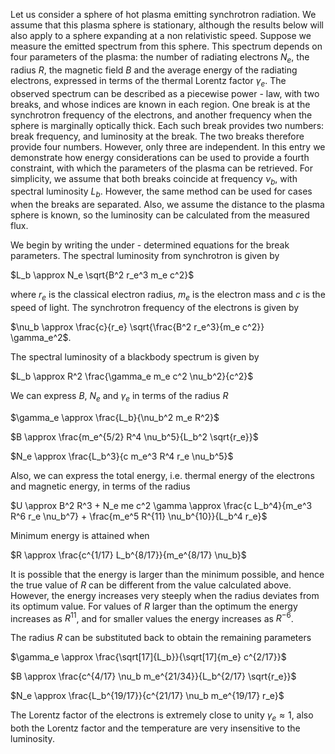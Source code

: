 Let us consider a sphere of hot plasma emitting synchrotron radiation. We assume that this plasma sphere is stationary, although the results below will also apply to a sphere expanding at a non relativistic speed. Suppose we measure the emitted spectrum from this sphere. This spectrum depends on four parameters of the plasma: the number of radiating electrons $N_e$, the radius $R$, the magnetic field $B$ and the average energy of the radiating electrons, expressed in terms of the thermal Lorentz factor $\gamma_e$. The observed spectrum can be described as a piecewise power - law, with two breaks, and whose indices are known in each region. One break is at the synchrotron frequency of the electrons, and another frequency when the sphere is marginally optically thick. Each such break provides two numbers: break frequency, and luminosity at the break. The two breaks therefore provide four numbers. However, only three are independent. In this entry we demonstrate how energy considerations can be used to provide a fourth constraint, with which the parameters of the plasma can be retrieved. For simplicity, we assume that both breaks coincide at frequency $\nu_b$, with spectral luminosity $L_b$. However, the same method can be used for cases when the breaks are separated. Also, we assume the distance to the plasma sphere is known, so the luminosity can be calculated from the measured flux.

We begin by writing the under - determined equations for the break parameters. The spectral luminosity from synchrotron is given by

$L_b \approx N_e \sqrt{B^2 r_e^3 m_e c^2}$

where $r_e$ is the classical electron radius, $m_e$ is the electron mass and $c$ is the speed of light. The synchrotron frequency of the electrons is given by

$\nu_b \approx \frac{c}{r_e} \sqrt{\frac{B^2 r_e^3}{m_e c^2}} \gamma_e^2$.

The spectral luminosity of a blackbody spectrum is given by

$L_b \approx R^2 \frac{\gamma_e m_e c^2 \nu_b^2}{c^2}$

We can express $B$, $N_e$ and $\gamma_e$ in terms of the radius $R$

$\gamma_e \approx \frac{L_b}{\nu_b^2 m_e R^2}$

$B \approx \frac{m_e^{5/2} R^4 \nu_b^5}{L_b^2 \sqrt{r_e}}$

$N_e \approx \frac{L_b^3}{c m_e^3 R^4 r_e \nu_b^5}$

Also, we can express the total energy, i.e. thermal energy of the electrons and magnetic energy, in terms of the radius

$U \approx B^2 R^3 + N_e me c^2 \gamma \approx \frac{c L_b^4}{m_e^3 R^6 r_e \nu_b^7} + \frac{m_e^5 R^{11} \nu_b^{10}}{L_b^4 r_e}$

Minimum energy is attained when 

$R \approx \frac{c^{1/17} L_b^{8/17}}{m_e^{8/17} \nu_b}$

It is possible that the energy is larger than the minimum possible, and hence the true value of $R$ can be different from the value calculated above. However, the energy increases very steeply when the radius deviates from its optimum value. For values of $R$ larger than the optimum the energy increases as $R^{11}$, and for smaller values the energy increases as $R^{-6}$.

The radius $R$ can be substituted back to obtain the remaining parameters

$\gamma_e \approx \frac{\sqrt[17]{L_b}}{\sqrt[17]{m_e} c^{2/17}}$

$B \approx \frac{c^{4/17} \nu_b m_e^{21/34}}{L_b^{2/17} \sqrt{r_e}}$

$N_e \approx \frac{L_b^{19/17}}{c^{21/17} \nu_b m_e^{19/17} r_e}$

The Lorentz factor of the electrons is extremely close to unity $\gamma_e \approx 1$, also both the Lorentz factor and the temperature are very insensitive to the luminosity.